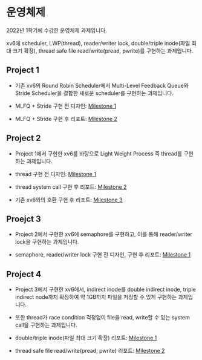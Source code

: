 # 운영체제

2022년 1학기에 수강한 운영체제 과제입니다.

xv6에 scheduler, LWP(thread), reader/writer lock, double/triple inode(파일 최대 크기 확장), thread safe file read/write(pread, pwrite)를 구현하는 과제입니다.



Project 1
---
- 기존 xv6의 Round Robin Scheduler에서 Multi-Level Feedback Queue와 Stride Scheduler을 결합한 새로운 scheduler를 구현하는 과제입니다.

- MLFQ + Stride 구현 전 디자인: [Milestone 1](https://github.com/heegh000/HYU-Assignment/wiki/Project1-Milestone1)
- MLFQ + Stride 구현 후 리포트: [Milestone 2](https://github.com/heegh000/HYU-Assignment/wiki/Project1-Milestone2)

Project 2
---
- Project 1에서 구현한 xv6를 바탕으로 Light Weight Process 즉 thread를 구현하는 과제입니다.

- thread 구현 전 디자인: [Milestone 1](https://github.com/heegh000/HYU-Assignment/wiki/Project2-Milestone1)
- thread system call 구현 후 리포트: [Milestone 2](https://github.com/heegh000/HYU-Assignment/wiki/Project2-Milestone2)
- 기존 xv6와의 호환 구현 후 리포트: [Milestone 3](https://github.com/heegh000/HYU-Assignment/wiki/Project2-Milestone3)

Proejct 3
---
- Project 2에서 구현한 xv6에 semaphore를 구현하고, 이를 통해 reader/writer lock을 구현하는 과제입니다.

- semaphore, reader/writer lock 구현 전 디자인, 구현 후 리포트: [Milestone 1](https://github.com/heegh000/HYU-Assignment/wiki/Project3)

Project 4
---
- Project 3에서 구현한 xv6에서, indirect inode를 double indirect inode, triple indirect node까지 확장하여 약 1GB까지 파일을 저장할 수 있게 구현하는 과제입니다.
- 또한 thread가 race condition 걱정없이 file을 read, write할 수 있는 system call을 구현하는 과제입니다.

- double/triple inode(파일 최대 크기 확장) 리포트: [Milestone 1](https://github.com/heegh000/HYU-Assignment/wiki/Project4-Milestone1)
- thread safe file read/write(pread, pwrite) 리포트: [Milestone 2](https://github.com/heegh000/HYU-Assignment/wiki/Project4-Milestone2)
